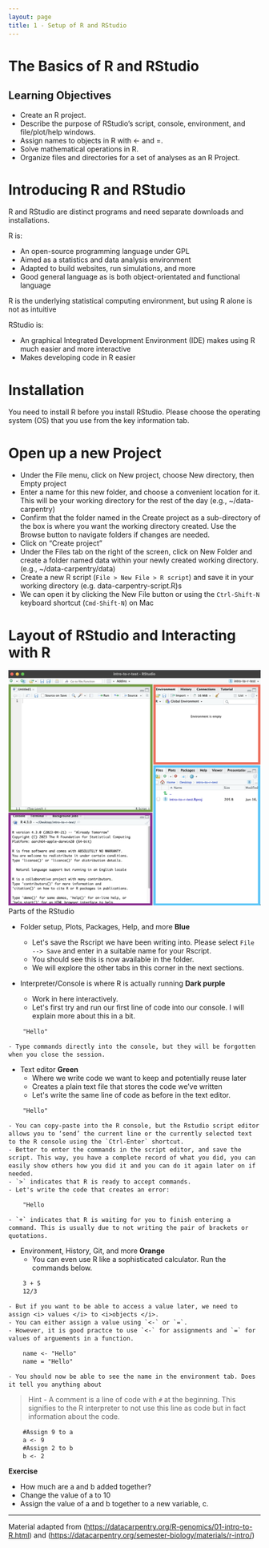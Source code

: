 ```yaml
---
layout: page
title: 1 - Setup of R and RStudio
---
```


The Basics of R and RStudio
===================================

## Learning Objectives
- Create an R project.
- Describe the purpose of RStudio’s script, console, environment, and file/plot/help windows.
- Assign names to objects in R with <- and =.
- Solve mathematical operations in R.
- Organize files and directories for a set of analyses as an R Project.


# Introducing R and RStudio
R and RStudio are distinct programs and need separate downloads and installations. 

R is:
- An open-source programming language under GPL
- Aimed as a statistics and data analysis environment
- Adapted to build websites, run simulations, and more
- Good general language as is both object-orientated and functional language

R is the underlying statistical computing environment, but using R alone is not as intuitive 

RStudio is:
- An graphical Integrated Development Environment (IDE) makes using R much easier and more interactive
- Makes developing code in R easier

# Installation
 You need to install R before you install RStudio. Please choose the operating system (OS) that you use from the key information tab. 


# Open up a new Project
- Under the File menu, click on New project, choose New directory, then Empty project
- Enter a name for this new folder, and choose a convenient location for it. This will be your working directory for the rest of the day (e.g., ~/data-carpentry)
- Confirm that the folder named in the Create project as a sub-directory of the box is where you want the working directory created. Use the Browse button to navigate folders if changes are needed.
- Click on “Create project”
- Under the Files tab on the right of the screen, click on New Folder and create a folder named data within your newly created working directory. (e.g., ~/data-carpentry/data)
- Create a new R script (`File > New File > R script`) and save it in your working directory (e.g. data-carpentry-script.R)s
- We can open it by clicking the New File button or using the `Ctrl-Shift-N` keyboard shortcut (`Cmd-Shift-N`) on Mac

# Layout of RStudio and Interacting with R
![layout](../photos/layout.png)
Parts of the RStudio 


-  Folder setup, Plots, Packages, Help, and more <b> Blue </b>
    - Let's save the Rscript we have been writing into. Please select `File --> Save` and enter in a suitable name for your Rscript. 
    - You should see this is now available in the folder.
    - We will explore the other tabs in this corner in the next sections.  

- Interpreter/Console is where R is actually running <b> Dark purple </b>
    - Work in here interactively. 
    - Let's first try and run our first line of code into our console. I will explain more about this in a bit.
```
    "Hello"
```
    - Type commands directly into the console, but they will be forgotten when you close the session.

- Text editor  <b> Green </b>
    - Where we write code we want to keep and potentially reuse later
    - Creates a plain text file that stores the code we’ve written
    - Let's write the same line of code as before in the text editor.
```
    "Hello"
```
    - You can copy-paste into the R console, but the Rstudio script editor allows you to ‘send’ the current line or the currently selected text to the R console using the `Ctrl-Enter` shortcut.
    - Better to enter the commands in the script editor, and save the script. This way, you have a complete record of what you did, you can easily show others how you did it and you can do it again later on if needed. 
    - `>` indicates that R is ready to accept commands.
    - Let's write the code that creates an error:
```
    "Hello
```
    - `+` indicates that R is waiting for you to finish entering a command. This is usually due to not writing the pair of brackets or quotations.

- Environment, History, Git, and more  <b> Orange </b>
    - You can even use R like a sophisticated calculator. Run the commands below.
```  
    3 + 5
    12/3
```
    - But if you want to be able to access a value later, we need to assign <i> values </i> to <i>objects </i>. 
    - You can either assign a value using `<-` or `=`. 
    - However, it is good practce to use `<-` for assignments and `=` for values of arguements in a function. 
```
    name <- "Hello"
    name = "Hello"
```

    - You should now be able to see the name in the environment tab. Does it tell you anything about 

> Hint - A comment is a line of code with `#` at the beginning. This signifies to the R interpreter to not use this line as code but in fact information about the code. 
```
    #Assign 9 to a 
    a <- 9
    #Assign 2 to b
    b <- 2
```


<b> Exercise </b>
- How much are a and b added together?
- Change the value of a to 10
- Assign the value of a and b together to a new variable, c.




****
Material adapted from (https://datacarpentry.org/R-genomics/01-intro-to-R.html) and (https://datacarpentry.org/semester-biology/materials/r-intro/)

